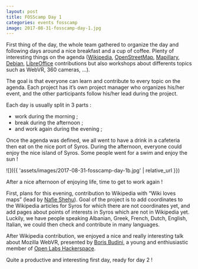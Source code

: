 ```yaml
---
layout: post
title: FOSScamp Day 1
categories: events fosscamp
image: 2017-08-31-fosscamp-day-1.jpg
---
```

First thing of the day, the whole team gathered to organize the day and following days around a nice breakfast and a cup of coffee.
Plenty of interesting things on the agenda ([Wikipedia](https://www.wikipedia.org/), [OpenStreetMap](https://www.openstreetmap.org/), [Mapillary](http://www.mapillary.com/), [Debian](https://www.debian.org/), [LibreOffice](https://www.libreoffice.org/) contributions but also workshops about differents topics such as WebVR, 360 cameras, …).

The goal is that everyone can learn and contribute to every topic on the agenda. Each project has it’s own project manager who organizes his/her event, and the other participants follow his/her lead during the project.

Each day is usually split in 3 parts :
- work during the morning ;
- break during the afternoon ;
- and work again during the evening ;

Once the agenda was defined, we all went to have a drink in a cafeteria then eat on the nice port of Syros.
During the afternoon, everyone could enjoy the nice island of Syros. Some people went for a swim and enjoy the sun !

![]({{ 'assets/images/2017-08-31-fosscamp-day-1b.jpg' | relative_url }})

After a nice afternoon of enjoying life, time to get to work again !

First, plans for this evening, contribution to Wikipedia with “Wiki loves maps” (lead by [Nafie Shehu](https://twitter.com/Nafie_Shehu)). Goal of the project is to add coordinates to the Wikipedia articles for Syros for which there are not coordinates yet, and add pages about points of interests in Syros which are not in Wikipedia yet.
Luckily, we have people speaking Albanian, Greek, French, Dutch, English, Italian, we could then check and contribute in many languages.

After Wikipedia contribution, we enjoyed a nice and really interesting talk about Mozilla WebVR, presented by [Boris Budini](https://twitter.com/borisbudini), a young and enthiusiastic member of [Open Labs Hackerspace](https://openlabs.cc/en/).

Quite a productive and interesting first day, ready for day 2 !
